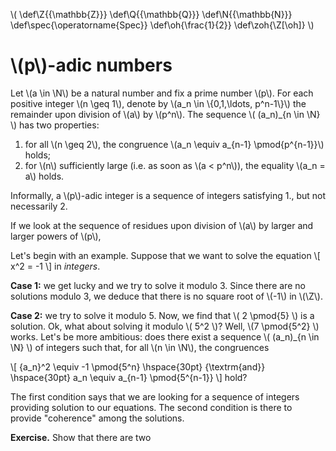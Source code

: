<script src="/MathJax/MathJax.js?config=TeX-AMS_CHTML,local/local"></script>

\\( \def\Z{{\mathbb{Z}}} \def\Q{{\mathbb{Q}}} \def\N{{\mathbb{N}}} \def\spec{\operatorname{Spec}} \def\oh{\frac{1}{2}} \def\zoh{\Z[\oh]} \\)


# \\(p\\)-adic numbers

Let \\(a \in \N\\) be a natural number and fix a prime number \\(p\\).  For each positive integer \\(n \geq 1\\), denote by \\(a\_n \in \\{0,1,\ldots, p\^n-1\\}\\) the remainder upon division of \\(a\\) by \\(p\^n\\).  The sequence \\( (a\_n)_{n \in \N} \\) has two properties:

1. for all \\(n \geq 2\\), the congruence \\(a\_n \equiv a\_{n-1} \pmod{p\^{n-1}}\\) holds;
2. for \\(n\\) sufficiently large (i.e. as soon as \\(a < p\^n\\)), the equality \\(a\_n = a\\) holds.

Informally, a \\(p\\)-adic integer is a sequence of integers satisfying 1., but not necessarily 2.


  If we look at the sequence of residues upon division of \\(a\\) by larger and larger powers of \\(p\\),


Let's begin with an example.  Suppose that we want to solve the equation
\\[ x\^2 = -1 \\]
in *integers*.

**Case 1:** we get lucky and we try to solve it modulo 3.  Since there are no solutions modulo 3, we deduce that there is no square root of \\(-1\\) in \\(\Z\\).

**Case 2:** we try to solve it modulo 5.  Now, we find that \\( 2 \pmod{5} \\) is a solution.  Ok, what about solving it modulo \\( 5\^2 \\)?  Well, \\(7 \pmod{5\^2} \\) works.  Let's be more ambitious: does there exist a sequence \\( (a\_n)_{n \in \N} \\) of integers such that, for all \\(n \in \N\\), the congruences

\\[ {a\_n}\^2 \equiv -1 \pmod{5\^n} \hspace{30pt} {\textrm{and}} \hspace{30pt} a\_n \equiv a\_{n-1} \pmod{5\^{n-1}} \\]
hold?

The first condition says that we are looking for a sequence of integers providing solution to our equations.  The second condition is there to provide "coherence" among the solutions.  

**Exercise.**  Show that there are two